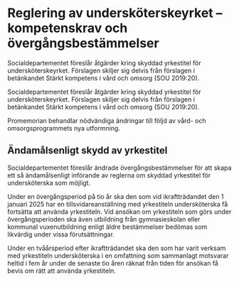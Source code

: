 # Reglering av undersköterskeyrket – kompetenskrav och övergångsbestämmelser

Socialdepartementet föreslår åtgärder kring skyddad yrkestitel för undersköterskeyrket. Förslagen skiljer sig delvis från förslagen i betänkandet Stärkt kompetens i vård och omsorg (SOU 2019:20).

Socialdepartementet föreslår åtgärder kring skyddad yrkestitel för undersköterskeyrket. Förslagen skiljer sig delvis från förslagen i betänkandet Stärkt kompetens i vård och omsorg (SOU 2019:20).

Promemorian behandlar nödvändiga ändringar till följd av vård- och omsorgsprogrammets nya utformning.

## Ändamålsenligt skydd av yrkestitel

Socialdepartementet föreslår ändrade övergångsbestämmelser för att skapa ett så ändamålsenligt införande av reglerna om skyddad yrkestitel för undersköterska som möjligt.

Under en övergångsperiod på tio år ska den som vid ikraftträdandet den 1 januari 2025 har en tillsvidareanställning med yrkestiteln undersköterska få fortsätta att använda yrkestiteln. Vid ansökan om yrkestiteln som görs under övergångsperioden ska även utbildning från gymnasieskolan eller kommunal vuxenutbildning enligt äldre bestämmelser bedömas som likvärdig under vissa förutsättningar.

Under en tvåårsperiod efter ikraftträdandet ska den som har varit verksam med yrkestiteln undersköterska i en omfattning som sammanlagt motsvarar heltid i fem år under de senaste tio åren räknat från tiden för ansökan få bevis om rätt att använda yrkestiteln.
